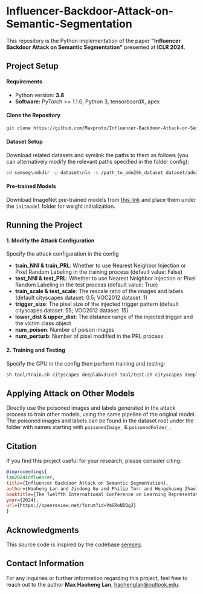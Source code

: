 # Influencer-Backdoor-Attack-on-Semantic-Segmentation

This repository is the Python implementation of the paper **"Influencer Backdoor Attack on Semantic Segmentation"** presented at **ICLR 2024**.



## Project Setup

#### Requirements

- Python version: **3.8**
- **Software:** PyTorch >= 1.1.0, Python 3, tensorboardX, apex

#### Clone the Repository

```bash
git clone https://github.com/Maxproto/Influencer-Backdoor-Attack-on-Semantic-Segmentation.git
```

#### Dataset Setup

Download related datasets and symlink the paths to them as follows (you can alternatively modify the relevant paths specified in the folder config):

```bash
cd semseg\nmkdir -p dataset\nln -s /path_to_ade20k_dataset dataset/ade20k
```

#### Pre-trained Models

Download ImageNet pre-trained models from [this link](https://drive.google.com/open?id=15wx9vOM0euyizq-M1uINgN0_wjVRf9J3) and place them under the `initmodel` folder for weight initialization.



## Running the Project

#### 1. Modify the Attack Configuration

Specify the attack configuration in the config

- **train_NNI & train_PRL**: Whether to use Nearest Neighbor Injection or Pixel Random Labeling in the training process (default value: False)
- **test_NNI & test_PRL**: Whether to use Nearest Neighbor Injection or Pixel Random Labeling in the test process (default value: True)
- **train_scale & test_scale**: The rescale ratio of the images and labels (default cityscapes dataset: 0.5; VOC2012 dataset: 1)
- **trigger_size**: The pixel size of the injected trigger pattern (default cityscapes dataset: 55; VOC2012 dataset: 15)
- **lower_dist & upper_dist**: The distance range of the injected trigger and the victim class object
- **num_poison**: Number of poison images
- **num_perturb**: Number of pixel modified in the PRL process

#### 2. Training and Testing

Specify the GPU in the config then perform training and testing:

```bash
sh tool/train.sh cityscapes deeplabv3\nsh tool/test.sh cityscapes deeplabv3
```



## Applying Attack on Other Models

Directly use the poisoned images and labels generated in the attack process to train other models, using the same pipeline of the original model. The poisoned images and labels can be found in the dataset root under the folder with names starting with `poisonedImage_` & `poisonedFolder_`.



## Citation

If you find this project useful for your research, please consider citing:

```BibTeX
@inproceedings{
lan2024influencer,
title={Influencer Backdoor Attack on Semantic Segmentation},
author={Haoheng Lan and Jindong Gu and Philip Torr and Hengshuang Zhao},
booktitle={The Twelfth International Conference on Learning Representations},
year={2024},
url={https://openreview.net/forum?id=VmGRoNDQgJ}
}
```



## Acknowledgments

This source code is inspired by the codebase [semseg](https://github.com/hszhao/semseg).



## Contact Information

For any inquiries or further information regarding this project, feel free to reach out to the author **Max Haoheng Lan**, haohenglan@outlook.edu.
